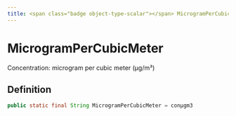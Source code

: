 ```yaml
---
title: <span class="badge object-type-scalar"></span> MicrogramPerCubicMeter
---
```

# <span class="badge object-type-scalar"></span> MicrogramPerCubicMeter

Concentration: microgram per cubic meter (μg/m³)

## Definition

```java
public static final String MicrogramPerCubicMeter = conμgm3
```
